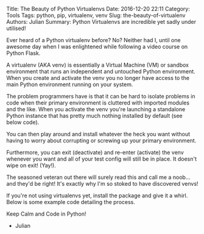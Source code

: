 Title: The Beauty of Python Virtualenvs
Date: 2016-12-20 22:11
Category: Tools
Tags: python, pip, virtualenv, venv
Slug: the-beauty-of-virtualenv
Authors: Julian
Summary: Python Virtualenvs are incredible yet sadly under utilised!

Ever heard of a Python virtualenv before? No? Neither had I, until one awesome day when I was enlightened while following 
a video course on Python Flask.

A virtualenv (AKA venv) is essentially a Virtual Machine (VM) or sandbox environment that runs an independent and untouched Python environment.
When you create and activate the venv you no longer have access to the main Python environment running on your system.

The problem programmers have is that it can be hard to isolate problems in code when their primary environment is cluttered with imported modules and the like.
When you activate the venv you're launching a standalone Python instance that has pretty much nothing installed by default (see below code).

You can then play around and install whatever the heck you want without having to worry about corrupting or screwing up your primary environment.

Furthermore, you can exit (deactivate) and re-enter (activate) the venv whenever you want and all of your test config will still be in place. It doesn't wipe on exit! (Yay!).

The seasoned veteran out there will surely read this and call me a noob... and they'd be right! It's exactly why I'm so stoked to have discovered venvs!

If you're not using virtualenvs yet, install the package and give it a whirl. Below is some example code detailing the process.

Keep Calm and Code in Python!

- Julian




	
